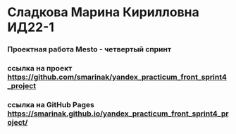 # Сладкова Марина Кирилловна ИД22-1

### Проектная работа Mesto - четвертый спринт

### ссылка на проект https://github.com/smarinak/yandex_practicum_front_sprint4_project

### ссылка на GitHub Pages https://smarinak.github.io/yandex_practicum_front_sprint4_project/
